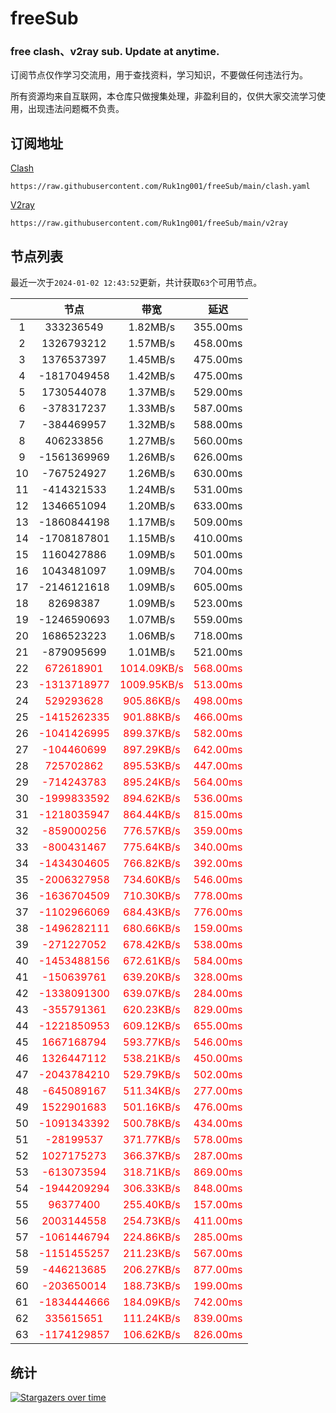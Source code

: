 # freeSub
### free clash、v2ray sub. Update at anytime.

订阅节点仅作学习交流用，用于查找资料，学习知识，不要做任何违法行为。

所有资源均来自互联网，本仓库只做搜集处理，非盈利目的，仅供大家交流学习使用，出现违法问题概不负责。

## 订阅地址
[Clash](https://raw.githubusercontent.com/Ruk1ng001/freeSub/main/clash.yaml)
```
https://raw.githubusercontent.com/Ruk1ng001/freeSub/main/clash.yaml
```
[V2ray](https://raw.githubusercontent.com/Ruk1ng001/freeSub/main/v2ray)
```
https://raw.githubusercontent.com/Ruk1ng001/freeSub/main/v2ray
```

## 节点列表

最近一次于`2024-01-02 12:43:52`更新，共计获取`63`个可用节点。

|  | 节点 | 带宽 | 延迟 |
|:-:|:--:|:--:|:--:|
 | 1 | 333236549 | 1.82MB/s | 355.00ms |
 | 2 | 1326793212 | 1.57MB/s | 458.00ms |
 | 3 | 1376537397 | 1.45MB/s | 475.00ms |
 | 4 | -1817049458 | 1.42MB/s | 475.00ms |
 | 5 | 1730544078 | 1.37MB/s | 529.00ms |
 | 6 | -378317237 | 1.33MB/s | 587.00ms |
 | 7 | -384469957 | 1.32MB/s | 588.00ms |
 | 8 | 406233856 | 1.27MB/s | 560.00ms |
 | 9 | -1561369969 | 1.26MB/s | 626.00ms |
 | 10 | -767524927 | 1.26MB/s | 630.00ms |
 | 11 | -414321533 | 1.24MB/s | 531.00ms |
 | 12 | 1346651094 | 1.20MB/s | 633.00ms |
 | 13 | -1860844198 | 1.17MB/s | 509.00ms |
 | 14 | -1708187801 | 1.15MB/s | 410.00ms |
 | 15 | 1160427886 | 1.09MB/s | 501.00ms |
 | 16 | 1043481097 | 1.09MB/s | 704.00ms |
 | 17 | -2146121618 | 1.09MB/s | 605.00ms |
 | 18 | 82698387 | 1.09MB/s | 523.00ms |
 | 19 | -1246590693 | 1.07MB/s | 559.00ms |
 | 20 | 1686523223 | 1.06MB/s | 718.00ms |
 | 21 | -879095699 | 1.01MB/s | 521.00ms |
 | 22 | <font color=red>672618901</font> | <font color=red>1014.09KB/s</font> | <font color=red>568.00ms</font> |
 | 23 | <font color=red>-1313718977</font> | <font color=red>1009.95KB/s</font> | <font color=red>513.00ms</font> |
 | 24 | <font color=red>529293628</font> | <font color=red>905.86KB/s</font> | <font color=red>498.00ms</font> |
 | 25 | <font color=red>-1415262335</font> | <font color=red>901.88KB/s</font> | <font color=red>466.00ms</font> |
 | 26 | <font color=red>-1041426995</font> | <font color=red>899.37KB/s</font> | <font color=red>582.00ms</font> |
 | 27 | <font color=red>-104460699</font> | <font color=red>897.29KB/s</font> | <font color=red>642.00ms</font> |
 | 28 | <font color=red>725702862</font> | <font color=red>895.53KB/s</font> | <font color=red>447.00ms</font> |
 | 29 | <font color=red>-714243783</font> | <font color=red>895.24KB/s</font> | <font color=red>564.00ms</font> |
 | 30 | <font color=red>-1999833592</font> | <font color=red>894.62KB/s</font> | <font color=red>536.00ms</font> |
 | 31 | <font color=red>-1218035947</font> | <font color=red>864.44KB/s</font> | <font color=red>815.00ms</font> |
 | 32 | <font color=red>-859000256</font> | <font color=red>776.57KB/s</font> | <font color=red>359.00ms</font> |
 | 33 | <font color=red>-800431467</font> | <font color=red>775.64KB/s</font> | <font color=red>340.00ms</font> |
 | 34 | <font color=red>-1434304605</font> | <font color=red>766.82KB/s</font> | <font color=red>392.00ms</font> |
 | 35 | <font color=red>-2006327958</font> | <font color=red>734.60KB/s</font> | <font color=red>546.00ms</font> |
 | 36 | <font color=red>-1636704509</font> | <font color=red>710.30KB/s</font> | <font color=red>778.00ms</font> |
 | 37 | <font color=red>-1102966069</font> | <font color=red>684.43KB/s</font> | <font color=red>776.00ms</font> |
 | 38 | <font color=red>-1496282111</font> | <font color=red>680.66KB/s</font> | <font color=red>159.00ms</font> |
 | 39 | <font color=red>-271227052</font> | <font color=red>678.42KB/s</font> | <font color=red>538.00ms</font> |
 | 40 | <font color=red>-1453488156</font> | <font color=red>672.61KB/s</font> | <font color=red>584.00ms</font> |
 | 41 | <font color=red>-150639761</font> | <font color=red>639.20KB/s</font> | <font color=red>328.00ms</font> |
 | 42 | <font color=red>-1338091300</font> | <font color=red>639.07KB/s</font> | <font color=red>284.00ms</font> |
 | 43 | <font color=red>-355791361</font> | <font color=red>620.23KB/s</font> | <font color=red>829.00ms</font> |
 | 44 | <font color=red>-1221850953</font> | <font color=red>609.12KB/s</font> | <font color=red>655.00ms</font> |
 | 45 | <font color=red>1667168794</font> | <font color=red>593.77KB/s</font> | <font color=red>546.00ms</font> |
 | 46 | <font color=red>1326447112</font> | <font color=red>538.21KB/s</font> | <font color=red>450.00ms</font> |
 | 47 | <font color=red>-2043784210</font> | <font color=red>529.79KB/s</font> | <font color=red>502.00ms</font> |
 | 48 | <font color=red>-645089167</font> | <font color=red>511.34KB/s</font> | <font color=red>277.00ms</font> |
 | 49 | <font color=red>1522901683</font> | <font color=red>501.16KB/s</font> | <font color=red>476.00ms</font> |
 | 50 | <font color=red>-1091343392</font> | <font color=red>500.78KB/s</font> | <font color=red>434.00ms</font> |
 | 51 | <font color=red>-28199537</font> | <font color=red>371.77KB/s</font> | <font color=red>578.00ms</font> |
 | 52 | <font color=red>1027175273</font> | <font color=red>366.37KB/s</font> | <font color=red>287.00ms</font> |
 | 53 | <font color=red>-613073594</font> | <font color=red>318.71KB/s</font> | <font color=red>869.00ms</font> |
 | 54 | <font color=red>-1944209294</font> | <font color=red>306.33KB/s</font> | <font color=red>848.00ms</font> |
 | 55 | <font color=red>96377400</font> | <font color=red>255.40KB/s</font> | <font color=red>157.00ms</font> |
 | 56 | <font color=red>2003144558</font> | <font color=red>254.73KB/s</font> | <font color=red>411.00ms</font> |
 | 57 | <font color=red>-1061446794</font> | <font color=red>224.86KB/s</font> | <font color=red>285.00ms</font> |
 | 58 | <font color=red>-1151455257</font> | <font color=red>211.23KB/s</font> | <font color=red>567.00ms</font> |
 | 59 | <font color=red>-446213685</font> | <font color=red>206.27KB/s</font> | <font color=red>877.00ms</font> |
 | 60 | <font color=red>-203650014</font> | <font color=red>188.73KB/s</font> | <font color=red>199.00ms</font> |
 | 61 | <font color=red>-1834444666</font> | <font color=red>184.09KB/s</font> | <font color=red>742.00ms</font> |
 | 62 | <font color=red>335615651</font> | <font color=red>111.24KB/s</font> | <font color=red>839.00ms</font> |
 | 63 | <font color=red>-1174129857</font> | <font color=red>106.62KB/s</font> | <font color=red>826.00ms</font> |


## 统计

[![Stargazers over time](https://starchart.cc/Ruk1ng001/freeSub.svg)](https://starchart.cc/Ruk1ng001/freeSub)